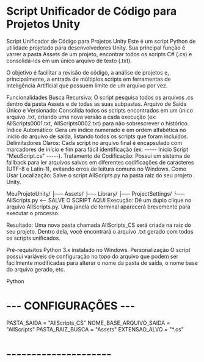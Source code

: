 # Script Unificador de Código para Projetos Unity

Script Unificador de Código para Projetos Unity
Este é um script Python de utilidade projetado para desenvolvedores Unity. Sua principal função é varrer a pasta Assets de um projeto, encontrar todos os scripts C# (.cs) e consolidá-los em um único arquivo de texto (.txt).

O objetivo é facilitar a revisão de código, a análise de projetos e, principalmente, a entrada de múltiplos scripts em ferramentas de Inteligência Artificial que possuem limite de um arquivo por vez.

Funcionalidades
Busca Recursiva: O script pesquisa todos os arquivos .cs dentro da pasta Assets e de todas as suas subpastas.
Arquivo de Saída Único e Versionado: Consolida todos os scripts encontrados em um único arquivo .txt, criando uma nova versão a cada execução (ex: AllScripts0001.txt, AllScripts0002.txt) para não sobrescrever o histórico.
Índice Automático: Gera um índice numerado e em ordem alfabética no início do arquivo de saída, listando todos os scripts que foram incluídos.
Delimitadores Claros: Cada script no arquivo final é encapsulado com marcadores de início e fim para fácil identificação (ex: ----- Início Script "MeuScript.cs" -----).
Tratamento de Codificação: Possui um sistema de fallback para ler arquivos salvos em diferentes codificações de caracteres (UTF-8 e Latin-1), evitando erros de leitura comuns no Windows.
Como Usar
Localização: Salve o script AllScripts.py na pasta raiz do seu projeto Unity.

MeuProjetoUnity/
├── Assets/
├── Library/
├── ProjectSettings/
└── AllScripts.py   <-- SALVE O SCRIPT AQUI
Execução: Dê um duplo clique no arquivo AllScripts.py. Uma janela de terminal aparecerá brevemente para executar o processo.

Resultado: Uma nova pasta chamada AllScripts_CS será criada na raiz do seu projeto. Dentro dela, você encontrará o arquivo .txt gerado com todos os scripts unificados.

Pré-requisitos
Python 3.x instalado no Windows.
Personalização
O script possui variáveis de configuração no topo do arquivo que podem ser facilmente modificadas para alterar o nome da pasta de saída, o nome base do arquivo gerado, etc.

Python

# --- CONFIGURAÇÕES ---
PASTA_SAIDA = "AllScripts_CS"
NOME_BASE_ARQUIVO_SAIDA = "AllScripts"
PASTA_RAIZ_BUSCA = "Assets"
EXTENSAO_ALVO = "*.cs"
# ---------------------






